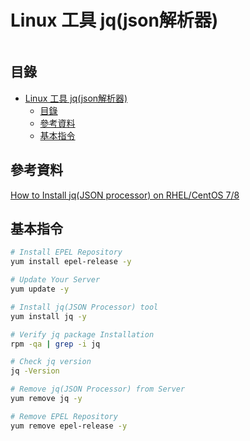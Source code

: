 # Linux 工具 jq(json解析器)

```
```

## 目錄

- [Linux 工具 jq(json解析器)](#linux-工具-jqjson解析器)
	- [目錄](#目錄)
	- [參考資料](#參考資料)
	- [基本指令](#基本指令)

## 參考資料

[How to Install jq(JSON processor) on RHEL/CentOS 7/8](https://www.cyberithub.com/how-to-install-jq-json-processor-on-rhel-centos-7-8/)

## 基本指令

```bash
# Install EPEL Repository
yum install epel-release -y

# Update Your Server
yum update -y

# Install jq(JSON Processor) tool
yum install jq -y

# Verify jq package Installation
rpm -qa | grep -i jq

# Check jq version
jq -Version

# Remove jq(JSON Processor) from Server
yum remove jq -y

# Remove EPEL Repository
yum remove epel-release -y
```